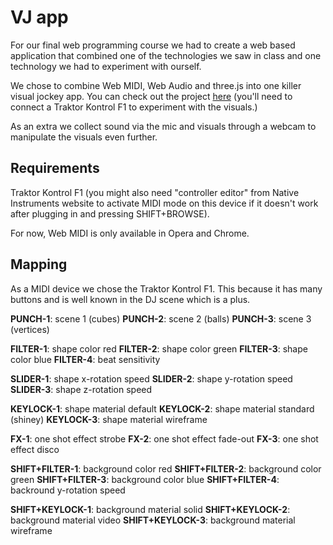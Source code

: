 # VJ app

For our final web programming course we had to create a web based application that combined one of the technologies we saw in class and one technology we had to experiment with ourself.

We chose to combine Web MIDI, Web Audio and three.js into one killer visual jockey app. You can check out the project [here](https://vj-app-b96f2.firebaseapp.com/) (you'll need to connect a Traktor Kontrol F1 to experiment with the visuals.)

As an extra we collect sound via the mic and visuals through a webcam to manipulate the visuals even further.

## Requirements

Traktor Kontrol F1 (you might also need "controller editor" from Native Instruments website to activate MIDI mode on this device if it doesn't work after plugging in and pressing SHIFT+BROWSE).

For now, Web MIDI is only available in Opera and Chrome.

## Mapping

As a MIDI device we chose the Traktor Kontrol F1. This because it has many buttons and is well known in the DJ scene which is a plus.

**PUNCH-1**: scene 1 (cubes)
**PUNCH-2**: scene 2 (balls)
**PUNCH-3**: scene 3 (vertices)

**FILTER-1**: shape color red
**FILTER-2**: shape color green
**FILTER-3**: shape color blue
**FILTER-4**: beat sensitivity

**SLIDER-1**: shape x-rotation speed
**SLIDER-2**: shape y-rotation speed
**SLIDER-3**: shape z-rotation speed

**KEYLOCK-1**: shape material default
**KEYLOCK-2**: shape material standard (shiney)
**KEYLOCK-3**: shape material wireframe

**FX-1**: one shot effect strobe
**FX-2**: one shot effect fade-out
**FX-3**: one shot effect disco

**SHIFT+FILTER-1**: background color red
**SHIFT+FILTER-2**: background color green
**SHIFT+FILTER-3**: background color blue
**SHIFT+FILTER-4**: backround y-rotation speed

**SHIFT+KEYLOCK-1**: background material solid
**SHIFT+KEYLOCK-2**: background material video
**SHIFT+KEYLOCK-3**: background material wireframe
